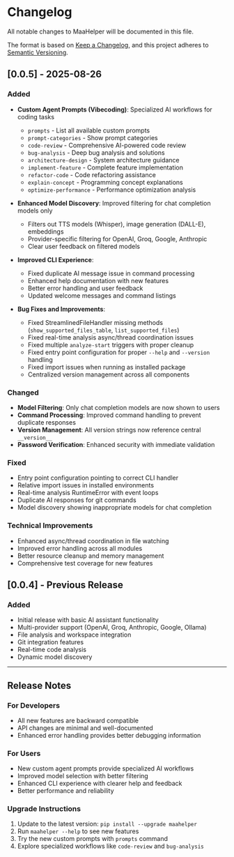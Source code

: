 # Changelog

All notable changes to MaaHelper will be documented in this file.

The format is based on [Keep a Changelog](https://keepachangelog.com/en/1.0.0/),
and this project adheres to [Semantic Versioning](https://semver.org/spec/v2.0.0.html).

## [0.0.5] - 2025-08-26

### Added
- **Custom Agent Prompts (Vibecoding)**: Specialized AI workflows for coding tasks
  - `prompts` - List all available custom prompts
  - `prompt-categories` - Show prompt categories
  - `code-review` - Comprehensive AI-powered code review
  - `bug-analysis` - Deep bug analysis and solutions
  - `architecture-design` - System architecture guidance
  - `implement-feature` - Complete feature implementation
  - `refactor-code` - Code refactoring assistance
  - `explain-concept` - Programming concept explanations
  - `optimize-performance` - Performance optimization analysis

- **Enhanced Model Discovery**: Improved filtering for chat completion models only
  - Filters out TTS models (Whisper), image generation (DALL-E), embeddings
  - Provider-specific filtering for OpenAI, Groq, Google, Anthropic
  - Clear user feedback on filtered models

- **Improved CLI Experience**:
  - Fixed duplicate AI message issue in command processing
  - Enhanced help documentation with new features
  - Better error handling and user feedback
  - Updated welcome messages and command listings

- **Bug Fixes and Improvements**:
  - Fixed StreamlinedFileHandler missing methods (`show_supported_files_table`, `list_supported_files`)
  - Fixed real-time analysis async/thread coordination issues
  - Fixed multiple `analyze-start` triggers with proper cleanup
  - Fixed entry point configuration for proper `--help` and `--version` handling
  - Fixed import issues when running as installed package
  - Centralized version management across all components

### Changed
- **Model Filtering**: Only chat completion models are now shown to users
- **Command Processing**: Improved command handling to prevent duplicate responses
- **Version Management**: All version strings now reference central `__version__`
- **Password Verification**: Enhanced security with immediate validation

### Fixed
- Entry point configuration pointing to correct CLI handler
- Relative import issues in installed environments
- Real-time analysis RuntimeError with event loops
- Duplicate AI responses for git commands
- Model discovery showing inappropriate models for chat completion

### Technical Improvements
- Enhanced async/thread coordination in file watching
- Improved error handling across all modules
- Better resource cleanup and memory management
- Comprehensive test coverage for new features

## [0.0.4] - Previous Release

### Added
- Initial release with basic AI assistant functionality
- Multi-provider support (OpenAI, Groq, Anthropic, Google, Ollama)
- File analysis and workspace integration
- Git integration features
- Real-time code analysis
- Dynamic model discovery

---

## Release Notes

### For Developers
- All new features are backward compatible
- API changes are minimal and well-documented
- Enhanced error handling provides better debugging information

### For Users
- New custom agent prompts provide specialized AI workflows
- Improved model selection with better filtering
- Enhanced CLI experience with clearer help and feedback
- Better performance and reliability

### Upgrade Instructions
1. Update to the latest version: `pip install --upgrade maahelper`
2. Run `maahelper --help` to see new features
3. Try the new custom prompts with `prompts` command
4. Explore specialized workflows like `code-review` and `bug-analysis`
